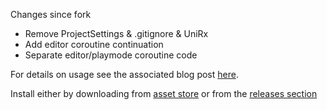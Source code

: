 Changes since fork
- Remove ProjectSettings & .gitignore & UniRx
- Add editor coroutine continuation
- Separate editor/playmode coroutine code

For details on usage see the associated blog post [here](http://www.stevevermeulen.com/index.php/2017/09/23/using-async-await-in-unity3d-2017/).

Install either by downloading from [asset store](https://www.assetstore.unity3d.com/#!/content/101056) or from the [releases section](https://github.com/svermeulen/Unity3dAsyncAwaitUtil/releases)

